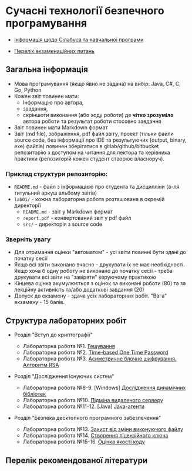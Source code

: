 # Сучасні технології безпечного програмування

* [Інформація щодо Сілабуса та навчальної програми](./silabus-info.md)

<!-- TODO: update me -->
* [Перелік екзаменаційних питань](./exam-questions.md)

## Загальна інформація
* Мова програмування (якщо явно не задана) на вибір: Java, C#, C, Go, Python
* Кожен звіт повинен мати: 
   * Інформацію про автора, 
   * завдання, 
   * скріншоти виконання (або ходу роботи) де **чітко зрозуміло** автора роботи та результат роботи стосовно завдання
* Звіт повинен мати Markdown формат
* Звіт (md file), зображення, pdf файл звіту, проект (тільки файли source code, без інформації про IDE та результуючих (output, binary, exe) файлів) повинен зберігатися в gitlab/github/bitbucket репозиторію з доступом на читання для лектора та керівника практики (репозиторій кожен студент створює власноруч).

### Приклад структури репозиторію:
* `README.md` - файл з інформацією про студента та дисципліни (а-ля титульний аркуш альбому звітів)
* `lab01/` - кожна лабораторна робота розташована в окремій директорії
   * `README.md` - звіт у Markdown формат
   * `report.pdf` - конвертований звіт у pdf файл
   * `src/` - директорія з source code

### Зверніть увагу
* Для отримання оцінки "автоматом" - усі звіти повинні бути здані до початку сесії
* Якщо всі звіти виконано вчасно - друкувати їх не має необхідності. Якщо хоча б одну роботу не виконано до початку сесії - треба друкувати всі звіти на "завіряти" керуючому практикою
* Кінцева оцінка акумулюється з оцінок за виконані роботи (80) та за лекційну активність та/або додаткові завдання (20)
* Допуск до екзамену - здача усіх лабораторних робіт. "Вага" екзамену - 15 балів. 

## Структура лабораторних робіт

* Розділ "Вступ до криптографії"
   * Лабораторна робота №1. [Гешування](./labs/hashing.md)
   * Лабораторна робота №2. [Time-based One Time Password](./labs/totp.md)
   * Лабораторна робота №3. [Асиметричне блочне шифрування. Алгоритм RSA](./labs/rsa.md)

* Розділ "Дослідження існуючих систем"
   * Лабораторна робота №8-9. [Windows] [Дослідження динамічних бібліотек](./labs/reverse-dll.md)
   * Лабораторна робота №10. [Підміна видаленого серверу](./labs/stub.md)
   * Лабораторна робота №11-12. [Java] [Java-агенти](./labs/java-agents.md)

* Розділ "Безпека десктопного програмного забезпечення"
   * Лабораторна робота №13. [Захист від зміни виконуючого файлу](./labs/sign-exe.md)
   * Лабораторна робота №14. [Створення ліцензійного ключа](./labs/lickey.md)
   * Лабораторна робота №15-16. [Оцінка якості коду](./labs/code-quality.md)



## Перелік рекомендованої літератури
<!-- TODO: books list -->


<!-- TODO: question per each lab -->

<!-- TOOD: доп практические задания , доп вопроси -->